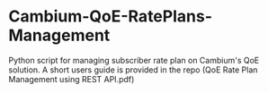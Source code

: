 # Cambium-QoE-RatePlans-Management
Python script for managing subscriber rate plan on Cambium's QoE solution.
A short users guide is provided in the repo (QoE Rate Plan Management using REST API.pdf)

